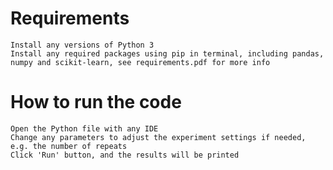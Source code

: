 # Requirements

    Install any versions of Python 3
    Install any required packages using pip in terminal, including pandas, numpy and scikit-learn, see requirements.pdf for more info

# How to run the code

    Open the Python file with any IDE
    Change any parameters to adjust the experiment settings if needed, e.g. the number of repeats
    Click 'Run' button, and the results will be printed
